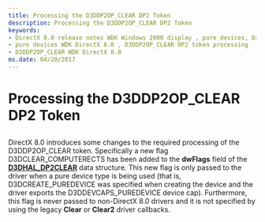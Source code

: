 ```yaml
---
title: Processing the D3DDP2OP_CLEAR DP2 Token
description: Processing the D3DDP2OP_CLEAR DP2 Token
keywords:
- DirectX 8.0 release notes WDK Windows 2000 display , pure devices, D3DDP2OP_CLEAR DP2 token processing
- pure devices WDK DirectX 8.0 , D3DDP2OP_CLEAR DP2 token processing
- D3DDP2OP_CLEAR WDK DirectX 8.0
ms.date: 04/20/2017
---
```


# Processing the D3DDP2OP\_CLEAR DP2 Token


## <span id="ddk_processing_the_d3ddp2op_clear_dp2_token_gg"></span><span id="DDK_PROCESSING_THE_D3DDP2OP_CLEAR_DP2_TOKEN_GG"></span>


DirectX 8.0 introduces some changes to the required processing of the D3DDP2OP\_CLEAR token. Specifically a new flag D3DCLEAR\_COMPUTERECTS has been added to the **dwFlags** field of the [**D3DHAL\_DP2CLEAR**](/windows-hardware/drivers/ddi/d3dhal/ns-d3dhal-_d3dhal_dp2clear) data structure. This new flag is only passed to the driver when a pure device type is being used (that is, D3DCREATE\_PUREDEVICE was specified when creating the device and the driver exports the D3DDEVCAPS\_PUREDEVICE device cap). Furthermore, this flag is never passed to non-DirectX 8.0 drivers and it is not specified by using the legacy **Clear** or **Clear2** driver callbacks.

 


